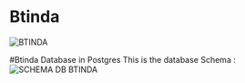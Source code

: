 # Btinda

![BTINDA](https://github.com/rajilsaj/btinda/blob/master/pr.png)

#Btinda Database in Postgres
This is the database Schema :
![SCHEMA DB BTINDA](https://github.com/rajilsaj/btinda/blob/master/schema_db_btinda.png)

